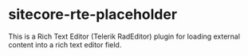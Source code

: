 # sitecore-rte-placeholder
This is a Rich Text Editor (Telerik RadEditor) plugin for loading external content into a rich text editor field.
